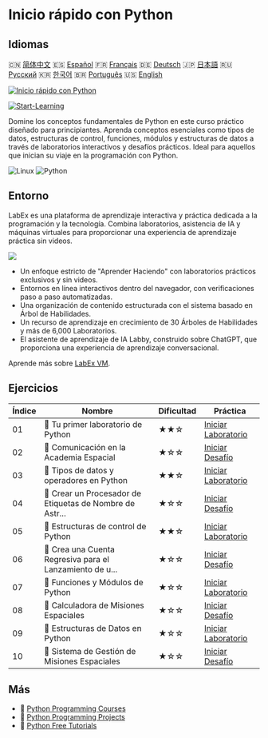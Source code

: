 # Inicio rápido con Python

## Idiomas

🇨🇳 [简体中文](README_zh.md) 🇪🇸 [Español](README_es.md) 🇫🇷 [Français](README_fr.md) 🇩🇪 [Deutsch](README_de.md) 🇯🇵 [日本語](README_ja.md) 🇷🇺 [Русский](README_ru.md) 🇰🇷 [한국어](README_ko.md) 🇧🇷 [Português](README_pt.md) 🇺🇸 [English](README.md) 

[![Inicio rápido con Python](https://cover-creator.labex.io/quick-start-with-python.png?lang=es)](https://labex.io/es/courses/quick-start-with-python)

[![Start-Learning](https://img.shields.io/badge/Start-Learning-whitesmoke?style=for-the-badge)](https://labex.io/es/courses/quick-start-with-python)

Domine los conceptos fundamentales de Python en este curso práctico diseñado para principiantes. Aprenda conceptos esenciales como tipos de datos, estructuras de control, funciones, módulos y estructuras de datos a través de laboratorios interactivos y desafíos prácticos. Ideal para aquellos que inician su viaje en la programación con Python.

![Linux](https://img.shields.io/badge/Linux-whitesmoke?style=for-the-badge&logo=linux)
![Python](https://img.shields.io/badge/Python-whitesmoke?style=for-the-badge&logo=python)


## Entorno

LabEx es una plataforma de aprendizaje interactiva y práctica dedicada a la programación y la tecnología. Combina laboratorios, asistencia de IA y máquinas virtuales para proporcionar una experiencia de aprendizaje práctica sin videos.

![](https://tutorial-screenshot.getvm.io/images/vm-1725247253.png)

- Un enfoque estricto de "Aprender Haciendo" con laboratorios prácticos exclusivos y sin videos.
- Entornos en línea interactivos dentro del navegador, con verificaciones paso a paso automatizadas.
- Una organización de contenido estructurada con el sistema basado en Árbol de Habilidades.
- Un recurso de aprendizaje en crecimiento de 30 Árboles de Habilidades y más de 6,000 Laboratorios.
- El asistente de aprendizaje de IA Labby, construido sobre ChatGPT, que proporciona una experiencia de aprendizaje conversacional.

Aprende más sobre [LabEx VM](https://support.labex.io/using-labex/virtual-machine).

## Ejercicios

|   Índice | Nombre                                                   | Dificultad   | Práctica                                                                                                                         |
|----------|----------------------------------------------------------|--------------|----------------------------------------------------------------------------------------------------------------------------------|
|       01 | 📖 Tu primer laboratorio de Python                       | ★★☆          | <a target='_blank' href='https://labex.io/es/tutorials/python-your-first-python-lab-270256'>Iniciar Laboratorio</a>              |
|       02 | 🎯 Comunicación en la Academia Espacial                  | ★☆☆          | <a target='_blank' href='https://labex.io/es/tutorials/python-space-academy-communication-393069'>Iniciar Desafío</a>            |
|       03 | 📖 Tipos de datos y operadores en Python                 | ★★☆          | <a target='_blank' href='https://labex.io/es/tutorials/python-python-data-types-and-operators-393077'>Iniciar Laboratorio</a>    |
|       04 | 🎯 Crear un Procesador de Etiquetas de Nombre de Astr... | ★☆☆          | <a target='_blank' href='https://labex.io/es/tutorials/python-create-an-astronaut-name-tag-processor-393083'>Iniciar Desafío</a> |
|       05 | 📖 Estructuras de control de Python                      | ★★☆          | <a target='_blank' href='https://labex.io/es/tutorials/python-python-control-structures-393123'>Iniciar Laboratorio</a>          |
|       06 | 🎯 Crea una Cuenta Regresiva para el Lanzamiento de u... | ★☆☆          | <a target='_blank' href='https://labex.io/es/tutorials/python-create-a-rocket-launch-countdown-393128'>Iniciar Desafío</a>       |
|       07 | 📖 Funciones y Módulos de Python                         | ★☆☆          | <a target='_blank' href='https://labex.io/es/tutorials/python-python-functions-and-modules-393141'>Iniciar Laboratorio</a>       |
|       08 | 🎯 Calculadora de Misiones Espaciales                    | ★☆☆          | <a target='_blank' href='https://labex.io/es/tutorials/python-space-mission-calculator-393156'>Iniciar Desafío</a>               |
|       09 | 📖 Estructuras de Datos en Python                        | ★☆☆          | <a target='_blank' href='https://labex.io/es/tutorials/python-python-data-structures-393168'>Iniciar Laboratorio</a>             |
|       10 | 🎯 Sistema de Gestión de Misiones Espaciales             | ★☆☆          | <a target='_blank' href='https://labex.io/es/tutorials/python-space-mission-management-system-393176'>Iniciar Desafío</a>        |

## Más

- 🔗 [Python Programming Courses](https://github.com/labex-labs/awesome-programming-courses)
- 🔗 [Python Programming Projects](https://github.com/labex-labs/awesome-programming-projects)
- 🔗 [Python Free Tutorials](https://github.com/labex-labs/python-free-tutorials)

